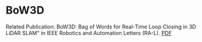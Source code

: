 # BoW3D

Related Publication:
BoW3D: Bag of Words for Real-Time Loop Closing in 3D LiDAR SLAM" in IEEE Robotics and Automation Letters (RA-L). [PDF](https://ieeexplore.ieee.org/abstract/document/9944848)
